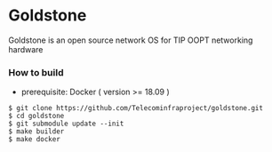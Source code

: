 # Goldstone

Goldstone is an open source network OS for TIP OOPT networking hardware

### How to build

- prerequisite: Docker ( version >= 18.09 )

```
$ git clone https://github.com/Telecominfraproject/goldstone.git
$ cd goldstone
$ git submodule update --init
$ make builder
$ make docker
```
